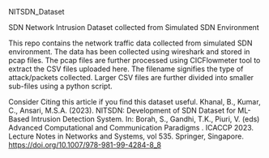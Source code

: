 NITSDN_Dataset

SDN Network Intrusion Dataset collected from Simulated SDN Environment

This repo contains the network traffic data collected from simulated SDN environment. The data has been collected using wireshark and stored in pcap files. The pcap files are further processed using CICFlowmeter tool to extract the CSV files uploaded here. The filename signifies the type of attack/packets collected. Larger CSV files are further divided into smaller sub-files using a python script.

Consider Citing this article if you find this dataset useful. Khanal, B., Kumar, C., Ansari, M.S.A. (2023). NITSDN: Development of SDN Dataset for ML-Based Intrusion Detection System. In: Borah, S., Gandhi, T.K., Piuri, V. (eds) Advanced Computational and Communication Paradigms . ICACCP 2023. Lecture Notes in Networks and Systems, vol 535. Springer, Singapore. https://doi.org/10.1007/978-981-99-4284-8_8
